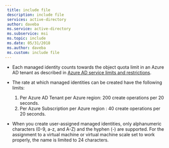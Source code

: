 ```yaml
---
 title: include file
 description: include file
 services: active-directory
 author: daveba
 ms.service: active-directory
 ms.subservice: msi
 ms.topic: include
 ms.date: 05/31/2018
 ms.author: daveba
 ms.custom: include file
---
```


- Each managed identity counts towards the object quota limit in an Azure AD tenant as described in [Azure AD service limits and restrictions](../articles/active-directory/users-groups-roles/directory-service-limits-restrictions.md).
-	The rate at which managed identities can be created have the following limits:

    1. Per Azure AD Tenant per Azure region: 200 create operations per 20 seconds.
    2. Per Azure Subscription per Azure region : 40 create operations per 20 seconds.

- When you create user-assigned managed identities, only alphanumeric characters (0-9, a-z, and A-Z) and the hyphen (-) are supported. For the assignment to a virtual machine or virtual machine scale set to work properly, the name is limited to 24 characters.
